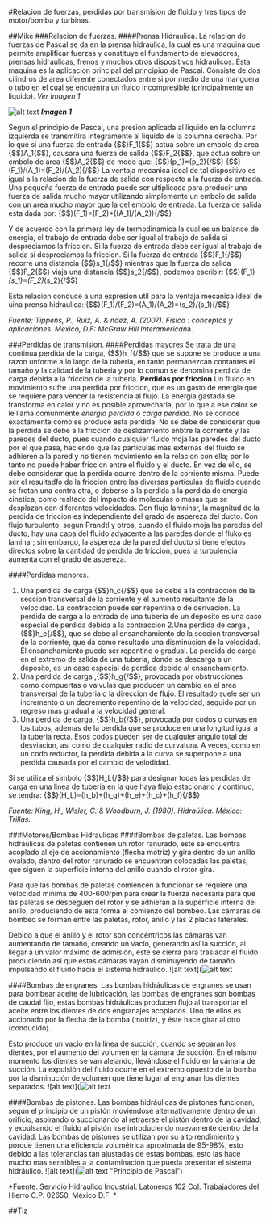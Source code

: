 #Relacion de fuerzas, perdidas por transmision de fluido y tres tipos de motor/bomba y turbinas.

##Mike
###Relacion de fuerzas.
####Prensa Hidraulica.
La relacion de fuerzas de Pascal se da en la prensa hidraulica, la cual es una maquina que permite amplificar fuerzas y constituye el fundamento de elevadores, prensas hidraulicas, frenos y muchos otros dispositivos hidraulicos.
Esta maquina es la aplicacion principal del principiuo de Pascal. Consiste de dos cilindros de area diferente conectados entre si por medio de una manguera o tubo en el cual se encuentra un fluido incompresible (principalmente un liquido). *Ver Imagen 1*

![alt text](https://upload.wikimedia.org/wikipedia/commons/7/7d/Hydraulic_Force%2C_language_neutral.png "Principio de Pascal")
**_Imagen 1_**

Segun el principio de Pascal, una presion aplicada al liquido en la columna izquierda se transmitira integramente al liquido de la columna derecha. Por lo que si una fuerza de entrada {$$}F_1{\$$} actua sobre un embolo de area {$$}A_1{\$$}, causara una fuerza de salida {$$}F_2{\$$}, que actua sobre un embolo de area {$$}A_2{\$$} de modo que:
{$$}(p_1)=(p_2){/$$}
{$$}(F_1)/(A_1)=(F_2)/(A_2){/$$}
La ventaja mecanica ideal de tal dispositivo es igual a la relacion de la fuerza de salida con respecto a la fuerza de entrada.
Una pequeña fuerza de entrada puede ser ultiplicada para producir una fuerza de salida mucho mayor utilizando simplemente un embolo de salida con un area  mucho mayor que la del embolo de entrada. La fuerza de salida esta dada por:
{$$}(F_1)=(F_2)*((A_1)/(A_2)){/$$}

Y de acuerdo con la primera ley de termodinamica la cual es un balance de energia, el trabajo de entrada debe ser igual al trabajo de salida si despreciamos la friccion. Si la fuerza de entrada debe ser igual al trabajo de salida si despreciamos la friccion. Si la fuerza de entrada {$$}F_1{/$$} recorre una distancia {$$}s_1{/$$} mientras que la fuerza de salida {$$}F_2{$$}  viaja una distancia {$$}s_2{/$$}, podemos escribir:
{$$}(F_1)*(s_1)=(F_2)*(s_2){/$$}

Esta relacion conduce a una expresion util para la ventaja mecanica ideal de uina prensa hidraulica:
{$$}(F_1)/(F_2)=(A_1)/(A_2)=(s_2)/(s_1){/$$}

*Fuente: Tippens, P., Ruiz, A. & ndez, A. (2007). Física : conceptos y aplicaciones. México, D.F: McGraw Hill Interamerican*a.

###Perdidas de transmision.
####Perdidas mayores
Se trata de una continua perdida de la carga, {$$}h_f{/$$} que se supone  se produce a una razon unforme a lo largo de la tuberia, en tanto permanezcan contantes el tamaño y la calidad de la tuberia y por lo comun se denomina perdida de carga debida a la friccion de la tuberia.
**Perdidas por friccion**
Un fluido en movimiento sufre una perdida por friccion, que es un gasto de energia que se requiere para vencer la resistencia al flujo. La energia gastada se transforma en calor y no es posible aprovecharla, por lo que a ese calor se le llama comunmente *energia perdida* o  *carga perdida*.
No se conoce exactamente como se produce esta perdida. No se debe de considerar que la perdida se debe a la friccion de deslizamiento enbtre la corriente y las paredes del ducto, pues cuando cualquier fluido  moja las paredes del ducto por el que pasa, haciendo que las particulas mas externas del fluido se adhieren a la pared y no tienen movimiento en la relacion con ella; por lo tanto  no puede haber friccion entre el fluido y el ducto.
En vez de ello, se debe considerar que la perdida ocurre dentro de la corriente misma. Puede ser el resultadfo de la friccion entre las diversas particulas de fluido cuando se frotan una contra otra, o deberse a la perdida a la perdida de energia cinetica, como resltado del impacto de moleculas o masas que se desplazan con diferentes velocidades.
Con flujo lamninar, la magnitud de la perdida de friccion es independiente del grado de aspereza del ducto. Con flujo turbulento, segun Prandtl y otros, cuando el fluido moja las paredes del ducto, hay una capa del fluido adyacente a las paredes donde el fluko es laminar; sin embargo, la aspereza de la pared del ducto si tiene efectos directos sobre la cantidad de perdida de friccion, pues la turbulencia aumenta con el grado de aspereza.

####Perdidas menores.
1. Una perdida de carga {$$}h_c{/$$}  que se debe a la contraccion de la seccion transversal de la corriente y el aumento resultante de la velocidad. La contraccion puede ser repentina o de derivacion. La perdida de carga a la entrada de una tuberia de un deposito es una caso especial de perdida debida a la contraccion
2.Una perdida de carga , {$$}h_e{/$$}, que  se debe al ensanchamiento de la seccion transversal de la corriente, que da como resultado una disminucion de la velocidad. El ensanchamiento puede ser repentino o gradual. La perdida de carga en el extremo de salida de una tuberia, donde se descarga a un deposito, es un caso especial de perdida debido al ensanchamiento.
3. Una perdida de carga ,{$$}h_g{/$$}, provocada por obstrucciones como compuertas o valvulas que producen un cambio en el area transversal de la tuberia o la direccion de flujo. El resultado suele ser un incremento o un decremento repentino de la velocidad, seguido por un regreso mas gradual a la velocidad general.
4. Una perdida de carga, {$$}h_b{/$$}, provocada por codos o curvas en los tubos, ademas de la perdida que se produce en una longitud igual a la tuberia recta. Esos codos pueden ser de cualquier angulo total de desviacion, asi como de cualquier radio de curvatura. A veces, como en un codo reductor, la perdida debida a la curva se superpone a una perdida causada por el cambio de velodidad.

Si se utiliza el simbolo {$$}H_L{/$$} para designar todas las perdidas de carga en una linea de tuberia en la que haya flujo estacionario y continuo, se tendra:
{$$}(H_L)=(h_b)+(h_g)+(h_e)+(h_c)+(h_f){/$$}

*Fuente: King, H., Wisler, C. & Woodburn, J. (1980). Hidraúlica. México: Trillas.*

###Motores/Bombas Hidraulicas
####Bombas de paletas.
Las bombas hidráulicas de paletas contienen un rotor ranurado, este se encuentra acoplado al eje de accionamiento (flecha motriz) y gira dentro de un anillo ovalado, dentro del rotor ranurado se encuentran colocadas las paletas, que siguen la superficie interna del anillo cuando el rotor gira.

Para que las bombas de paletas comiencen a funcionar se requiere una velocidad minima de 400-600rpm para crear la fuerza necesaria para que las paletas se despeguen del  rotor y se adhieran a la superficie interna del anillo, produciendo de esta forma el comienzo del bombeo. Las cámaras de bombeo se forman entre las paletas, rotor, anillo y las 2 placas laterales. 

Debido a que el anillo y el rotor son concéntricos las cámaras van aumentando de tamaño, creando un vacío, generando  así la succión, al llegar a un valor máximo de admisión, este se cierra para trasladar el fluido produciendo asi que estas cámaras vayan disminuyendo de tamaño impulsando el fluido hacia el sistema hidráulico.
![alt text](![alt text](http://www.serviciohidraulico.com.mx/bomba_hidraulica_de_paletas.jpg "Bomba de paletas")


####Bombas de engranes.
Las bombas hidráulicas de engranes se usan para bombear aceite de lubricación, las bombas de engranes son bombas de caudal fijo, estas bombas hidráulicas producen flujo al transportar el aceite entre los dientes de dos engranajes acoplados. Uno de ellos es accionado por la flecha de la bomba (motriz), y éste hace girar al otro (conducido). 

Esto produce un vacío en la linea de succión, cuando se separan los dientes, por el aumento del volumen en la cámara de succión. En el mismo momento los dientes se van alejando, llevándose el fluido en la cámara de succión.  La expulsión del fluido ocurre en el extremo opuesto de la bomba por la disminución de volumen que tiene lugar al engranar los dientes separados.
![alt text](![alt text](http://www.serviciohidraulico.com.mx/dibujo_bomba_de_engranajes_487330_t0.jpg "Bomba de engranes")

####Bombas de pistones.
Las bombas hidráulicas de pistones funcionan, según el principio de un pistón moviéndose alternativamente dentro de un orificio, aspirando o succionando al retraerse el pistón dentro de la cavidad, y expulsando el fluido al pistón irse introduciendo nuevamente dentro de la cavidad.
Las bombas de pistones se utilizan por su alto rendimiento y porque tienen una eficiencia volumétrica aproximada de 95-98%, esto debido a las tolerancias tan ajustadas de estas bombas, esto las hace mucho mas sensibles a la contaminación que pueda presentar el sistema hidráulico.
![alt text](![alt text](http://www.serviciohidraulico.com.mx/bomba_de_pistones.jpg "Bomba de pistones")
 "Principio de Pascal")

*Fuente: Servicio Hidraulico Industrial. Latoneros 102 Col. Trabajadores del Hierro C.P. 02650, México D.F. *

##Tiz
